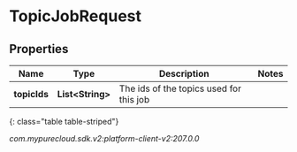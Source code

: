 # TopicJobRequest


## Properties

| Name | Type | Description | Notes |
| ------------ | ------------- | ------------- | ------------- |
| **topicIds** | **List&lt;String&gt;** | The ids of the topics used for this job |  |
{: class="table table-striped"}




_com.mypurecloud.sdk.v2:platform-client-v2:207.0.0_
